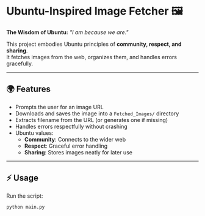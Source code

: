 # Ubuntu-Inspired Image Fetcher 🖼️

**The Wisdom of Ubuntu:** *"I am because we are."*

This project embodies Ubuntu principles of **community, respect, and sharing**.  
It fetches images from the web, organizes them, and handles errors gracefully.

---

## 🌍 Features
- Prompts the user for an image URL
- Downloads and saves the image into a `Fetched_Images/` directory
- Extracts filename from the URL (or generates one if missing)
- Handles errors respectfully without crashing
- Ubuntu values:
  - **Community**: Connects to the wider web
  - **Respect**: Graceful error handling
  - **Sharing**: Stores images neatly for later use

---

## ⚡ Usage

Run the script:

```bash
python main.py
